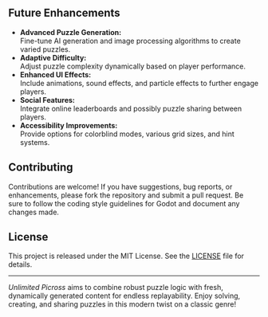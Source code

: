 
## Future Enhancements

- **Advanced Puzzle Generation:**  
  Fine-tune AI generation and image processing algorithms to create varied puzzles.
- **Adaptive Difficulty:**  
  Adjust puzzle complexity dynamically based on player performance.
- **Enhanced UI Effects:**  
  Include animations, sound effects, and particle effects to further engage players.
- **Social Features:**  
  Integrate online leaderboards and possibly puzzle sharing between players.
- **Accessibility Improvements:**  
  Provide options for colorblind modes, various grid sizes, and hint systems.

## Contributing

Contributions are welcome! If you have suggestions, bug reports, or enhancements, please fork the repository and submit a pull request. Be sure to follow the coding style guidelines for Godot and document any changes made.

## License

This project is released under the MIT License. See the [LICENSE](LICENSE) file for details.

---

*Unlimited Picross* aims to combine robust puzzle logic with fresh, dynamically generated content for endless replayability. Enjoy solving, creating, and sharing puzzles in this modern twist on a classic genre!
